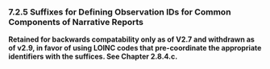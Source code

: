 ### 7.2.5 Suffixes for Defining Observation IDs for Common Components of Narrative Reports

**Retained for backwards compatability only as of V2.7 and withdrawn as of v2.9, in favor of using LOINC codes that pre-coordinate the appropriate identifiers with the suffices. See Chapter 2.8.4.c.**
